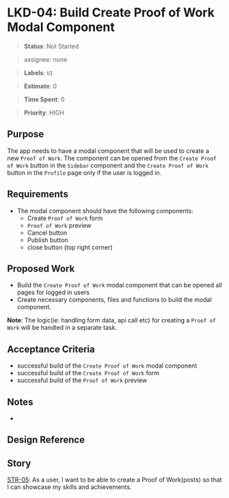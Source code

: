 
# LKD-04: Build Create Proof of Work Modal Component

> **Status**: Not Started

> assignee: none

> **Labels**: `UI`

> **Estimate**: 0

> **Time Spent**: 0

> **Priority**: HIGH

## Purpose

The app needs to have a modal component that will be used to create a new `Proof of Work`. The component can be opened from the `Create Proof of Work` button in the `Sidebar` component and the `Create Proof of Work` button in the `Profile` page only if the user is logged in.

## Requirements

- The modal component should have the following components:
  - Create `Proof of Work` form
  - `Proof of Work` preview 
  - Cancel button
  - Publish button
  - close button (top right corner)

## Proposed Work

- Build the `Create Proof of Work` modal component that can be opened all pages for logged in users
- Create necessary components, files and functions to build the modal component.

**Note**: The logic(ie: handling form data, api call etc) for creating a `Proof of Work` will be handled in a separate task.


## Acceptance Criteria

- successful build of the `Create Proof of Work` modal component
- successful build of the `Create Proof of Work` form
- successful build of the `Proof of Work` preview

## Notes
-

## Design Reference

## Story

[STR-05](./stories.md/#str-05-as-a-user-i-want-to-be-able-to-create-a-proof-of-work-posts-so-that-i-can-showcase-my-skills-and-achievements): As a user, I want to be able to create a Proof of Work(posts) so that I can showcase my skills and achievements.


